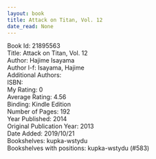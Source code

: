 ```yaml
---
layout: book
title: Attack on Titan, Vol. 12
date_read: None
---
```


Book Id: 21895563<br />
Title: Attack on Titan, Vol. 12<br />
Author: Hajime Isayama<br />
Author l-f: Isayama, Hajime<br />
Additional Authors: <br />
ISBN: <br />
My Rating: 0<br />
Average Rating: 4.56<br />
Binding: Kindle Edition<br />
Number of Pages: 192<br />
Year Published: 2014<br />
Original Publication Year: 2013<br />
Date Added: 2019/10/21<br />
Bookshelves: kupka-wstydu<br />
Bookshelves with positions: kupka-wstydu (#583)<br />

